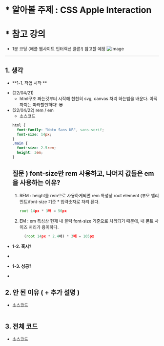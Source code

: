 # \* **알아볼 주제** : CSS Apple Interaction

# \* **참고 강의**

- 1분 코딩 (애플 웹사이트 인터랙션 클론!) 참고할 예정
  ![image](https://user-images.githubusercontent.com/89957988/163922129-4880f463-97fa-4427-8759-9b3a0d2d2e41.png)

---

## 1. 생각

- **1-1. 작업 시작 **

* (22/04/21)
  - html구조 짜는것부터 시작해 천천히 svg, canvas 처리 하는법을 배운다.
    아직까지는 따라할만하다! 😎
* (22/04/22) rem / em
  - 소스코드
  ```CSS
  html {
    font-family: "Noto Sans KR", sans-serif;
    font-size: 14px;
  }
  .main {
    font-size: 2.5rem;
    height: 3em;
  }
  ```
  ## 질문 ) font-size만 rem 사용하고, 나머지 값들은 em을 사용하는 이유?
  1. REM : height를 rem으로 사용하게되면 rem 특성상
     root element (부모 엘리먼트)font-size 기준 \* 입력숫자로 처리 된다.
     ```Javascript
     root 14px * 3배 = 56px
     ```
  2. EM : em 특성상 현재 내 블럭 font-size 기준으로 처리되기 때문에,
     내 폰트 사이즈 처리가 용이하다.
     ```Javascript
       (root 14px * 2.4배) * 3배 = 105px
     ```

- **1-2. 혹시?**

*

- **1-3. 성공?**

*

## 2. 안 된 이유 ( + 추가 설명 )

- 소스코드

```javascript

```

## 3. 전체 코드

- 소스코드

```javascript

```
